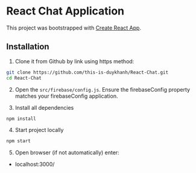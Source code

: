 # React Chat Application

This project was bootstrapped with [Create React App](https://github.com/facebook/create-react-app).

## Installation

1. Clone it from Github by link using https method:

```sh 
git clone https://github.com/this-is-duykhanh/React-Chat.git
cd React-Chat
```

2. Open the `src/firebase/config.js`. Ensure the firebaseConfig property matches your firebaseConfig application.

3. Install all dependencies
```sh
npm install
```

4. Start project locally

```sh
npm start
```

5. Open browser (if not automatically) enter:
- localhost:3000/
